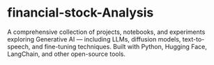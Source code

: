 # financial-stock-Analysis
A comprehensive collection of projects, notebooks, and experiments exploring Generative AI — including LLMs, diffusion models, text-to-speech, and fine-tuning techniques. Built with Python, Hugging Face, LangChain, and other open-source tools.
